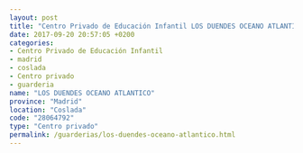 ```yaml
---
layout: post
title: "Centro Privado de Educación Infantil LOS DUENDES OCEANO ATLANTICO"
date: 2017-09-20 20:57:05 +0200
categories:
- Centro Privado de Educación Infantil
- madrid
- coslada
- Centro privado
- guarderia
name: "LOS DUENDES OCEANO ATLANTICO"
province: "Madrid"
location: "Coslada"
code: "28064792"
type: "Centro privado"
permalink: /guarderias/los-duendes-oceano-atlantico.html
---
```

